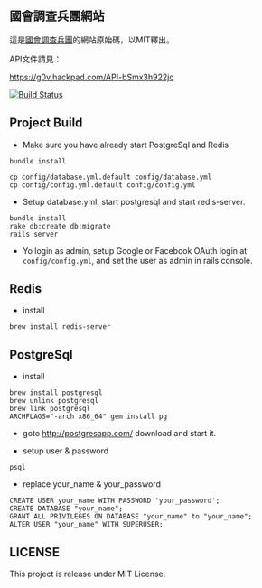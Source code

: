 ## 國會調查兵團網站

這是[國會調查兵團](https://cic.tw)的網站原始碼，以MIT釋出。

API文件請見：

https://g0v.hackpad.com/API-bSmx3h922jc

[![Build Status](https://travis-ci.org/cic-tw/cic-website.svg?branch=master)](https://travis-ci.org/cic-tw/cic-website)

## Project Build

- Make sure you have already start PostgreSql and Redis

```
bundle install
```

```
cp config/database.yml.default config/database.yml
cp config/config.yml.default config/config.yml
```

- Setup database.yml, start postgresql and start redis-server.

```
bundle install
rake db:create db:migrate
rails server
```

- Yo login as admin, setup Google or Facebook OAuth login at `config/config.yml`, and set the user as admin in rails console.

## Redis

- install

```
brew install redis-server
```

## PostgreSql

- install

```
brew install postgresql
brew unlink postgresql
brew link postgresql
ARCHFLAGS="-arch x86_64" gem install pg
```

- goto http://postgresapp.com/ download and start it.

- setup user & password

```
psql
```

- replace your_name & your_password

```
CREATE USER your_name WITH PASSWORD 'your_password';
CREATE DATABASE "your_name";
GRANT ALL PRIVILEGES ON DATABASE "your_name" to "your_name";
ALTER USER "your_name" WITH SUPERUSER;
```

## LICENSE
This project is release under MIT License.

